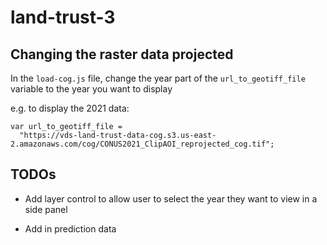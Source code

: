 # land-trust-3

## Changing the raster data projected

In the `load-cog.js` file, change the year part of the `url_to_geotiff_file` variable to the year you want to display

e.g. to display the 2021 data:

```
var url_to_geotiff_file =
  "https://vds-land-trust-data-cog.s3.us-east-2.amazonaws.com/cog/CONUS2021_ClipAOI_reprojected_cog.tif";
```

## TODOs

- Add layer control to allow user to select the year they want to view in a side panel

- Add in prediction data
